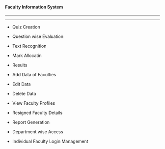 <h4>Faculty Information System</h4><hr>
<hr/>

- Quiz Creation
- Question wise Evaluation
- Text Recognition
- Mark Allocatin
- Results

- Add Data of Faculties
- Edit Data
- Delete Data

- View Faculty Profiles
- Resigned Faculty Details
- Report Generation
- Department wise Access
- Individual Faculty Login Management
